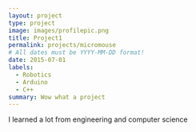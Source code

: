 ```yaml
---
layout: project
type: project
image: images/profilepic.png
title: Project1
permalink: projects/micromouse
# All dates must be YYYY-MM-DD format!
date: 2015-07-01
labels:
  - Robotics
  - Arduino
  - C++
summary: Wow what a project
---
```


<div class="ui small rounded images">
 
</div>

I learned a lot from engineering and computer science

